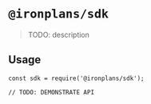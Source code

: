# `@ironplans/sdk`

> TODO: description

## Usage

```
const sdk = require('@ironplans/sdk');

// TODO: DEMONSTRATE API
```
